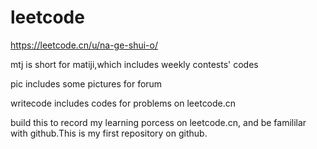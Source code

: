 # leetcode

https://leetcode.cn/u/na-ge-shui-o/

mtj is short for matiji,which includes weekly contests' codes

pic includes some pictures for forum

writecode includes codes for problems on leetcode.cn

build this to record my learning porcess on leetcode.cn, and be famililar with github.This is my first repository on github. 
